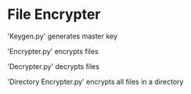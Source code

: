 # File Encrypter
'Keygen.py' generates master key

'Encrypter.py' encrypts files

'Decrypter.py' decrypts files

'Directory Encrypter.py' encrypts all files in a directory
